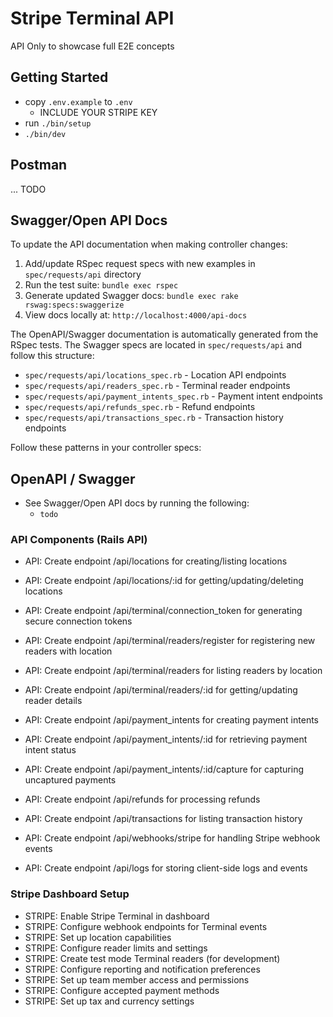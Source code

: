 # Stripe Terminal API

API Only to showcase full E2E concepts

## Getting Started

- copy `.env.example` to `.env`
  - INCLUDE YOUR STRIPE KEY
- run `./bin/setup`
- `./bin/dev`

## Postman

... TODO

## Swagger/Open API Docs

To update the API documentation when making controller changes:

1. Add/update RSpec request specs with new examples in `spec/requests/api` directory
2. Run the test suite: `bundle exec rspec`
3. Generate updated Swagger docs: `bundle exec rake rswag:specs:swaggerize`
4. View docs locally at: `http://localhost:4000/api-docs`

The OpenAPI/Swagger documentation is automatically generated from the RSpec tests.
The Swagger specs are located in `spec/requests/api` and follow this structure:

- `spec/requests/api/locations_spec.rb` - Location API endpoints
- `spec/requests/api/readers_spec.rb` - Terminal reader endpoints
- `spec/requests/api/payment_intents_spec.rb` - Payment intent endpoints
- `spec/requests/api/refunds_spec.rb` - Refund endpoints
- `spec/requests/api/transactions_spec.rb` - Transaction history endpoints

Follow these patterns in your controller specs:

## OpenAPI / Swagger

- See Swagger/Open API docs by running the following:
  - `todo`

### API Components (Rails API)

- API: Create endpoint /api/locations for creating/listing locations
- API: Create endpoint /api/locations/:id for getting/updating/deleting locations

- API: Create endpoint /api/terminal/connection_token for generating secure connection tokens
- API: Create endpoint /api/terminal/readers/register for registering new readers with location
- API: Create endpoint /api/terminal/readers for listing readers by location
- API: Create endpoint /api/terminal/readers/:id for getting/updating reader details

- API: Create endpoint /api/payment_intents for creating payment intents
- API: Create endpoint /api/payment_intents/:id for retrieving payment intent status
- API: Create endpoint /api/payment_intents/:id/capture for capturing uncaptured payments

- API: Create endpoint /api/refunds for processing refunds
- API: Create endpoint /api/transactions for listing transaction history
- API: Create endpoint /api/webhooks/stripe for handling Stripe webhook events
- API: Create endpoint /api/logs for storing client-side logs and events

### Stripe Dashboard Setup

- STRIPE: Enable Stripe Terminal in dashboard
- STRIPE: Configure webhook endpoints for Terminal events
- STRIPE: Set up location capabilities
- STRIPE: Configure reader limits and settings
- STRIPE: Create test mode Terminal readers (for development)
- STRIPE: Configure reporting and notification preferences
- STRIPE: Set up team member access and permissions
- STRIPE: Configure accepted payment methods
- STRIPE: Set up tax and currency settings
